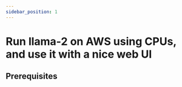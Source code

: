 ```yaml
---
sidebar_position: 1
---
```


# Run llama-2 on AWS using CPUs, and use it with a nice web UI

## Prerequisites

